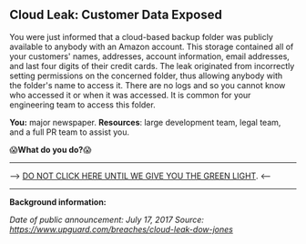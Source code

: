 ## Cloud Leak: Customer Data Exposed

You were just informed that a cloud-based backup folder was publicly available to anybody with an Amazon account. This storage contained all of your customers' names, addresses, account information, email addresses, and last four digits of their credit cards. The leak originated from incorrectly setting permissions on the concerned folder, thus allowing anybody with the folder's name to access it. There are no logs and so you cannot know who accessed it or when it was accessed. It is common for your engineering team to access this folder.

**You:** major newspaper.
**Resources**: large development team, legal team, and a full PR team to assist you.

😱**What do you do?**😱

************************
--> [DO NOT CLICK HERE UNTIL WE GIVE YOU THE GREEN LIGHT]('https://github.com/laurenbenichou/SRCCON-2017-scenarios/blob/master/scenarios/cloud-leak-1-twist.md'). <--
************************


**Background information:**

*Date of public announcement: July 17, 2017
Source: https://www.upguard.com/breaches/cloud-leak-dow-jones*
